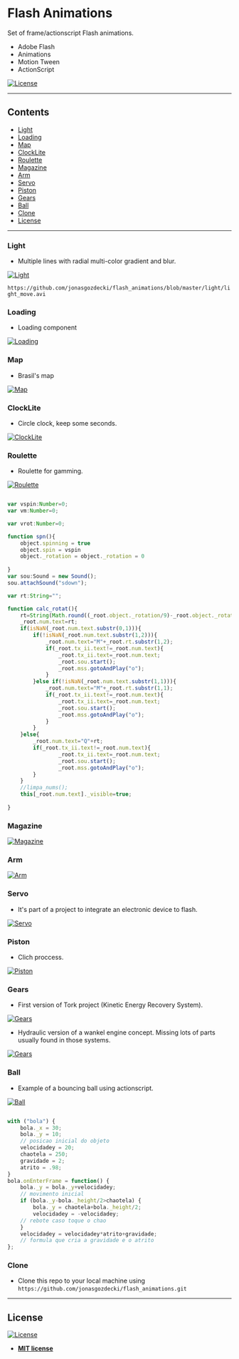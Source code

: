# Flash Animations
Set of frame/actionscript Flash animations.

- Adobe Flash
- Animations
- Motion Tween
- ActionScript

[![License](http://img.shields.io/:license-mit-blue.svg?style=flat-square)](http://badges.mit-license.org)

---

## Contents

- [Light](#light)
- [Loading](#loading)
- [Map](#map)
- [ClockLite](#clockLite)
- [Roulette](#roulette)
- [Magazine](#magazine)
- [Arm](#arm)
- [Servo](#servo)
- [Piston](#piston)
- [Gears](#gears)
- [Ball](#ball)
- [Clone](#clone)
- [License](#license)

---

### Light

- Multiple lines with radial multi-color gradient and blur.

[![Light](https://github.com/jonasgozdecki/flash_animations/blob/master/light/light_move.gif)]()
         
`https://github.com/jonasgozdecki/flash_animations/blob/master/light/light_move.avi`
 
### Loading

- Loading component

[![Loading](https://github.com/jonasgozdecki/flash_animations/blob/master/loading/loading.gif)]()

### Map

- Brasil's map

[![Map](https://github.com/jonasgozdecki/flash_animations/blob/master/map/map.gif)]()

### ClockLite

- Circle clock, keep some seconds.

[![ClockLite](https://github.com/jonasgozdecki/flash_animations/blob/master/clockLite/clockLite.gif)]()

### Roulette

- Roulette for gamming.

[![Roulette](https://github.com/jonasgozdecki/flash_animations/blob/master/roulette/roulette.gif)]()


```javascript

var vspin:Number=0;
var vm:Number=0;

var vrot:Number=0;

function spn(){
	object.spinning = true
	object.spin = vspin
	object._rotation = object._rotation = 0
	
}
var sou:Sound = new Sound();
sou.attachSound("sdown");

var rt:String="";

function calc_rotat(){
	rt=String(Math.round((_root.object._rotation/9)-_root.object._rotation/50));	
	_root.num.text=rt;
	if(isNaN(_root.num.text.substr(0,1))){
		if(!isNaN(_root.num.text.substr(1,2))){
 			_root.num.text="M"+_root.rt.substr(1,2);
			if(_root.tx_ii.text!=_root.num.text){
				_root.tx_ii.text=_root.num.text;
				_root.sou.start();
				_root.mss.gotoAndPlay("o");
			}			
		}else if(!isNaN(_root.num.text.substr(1,1))){
 			_root.num.text="M"+_root.rt.substr(1,1);		
			if(_root.tx_ii.text!=_root.num.text){
				_root.tx_ii.text=_root.num.text;
				_root.sou.start();
				_root.mss.gotoAndPlay("o");
			}			
		}
	}else{
		_root.num.text="Q"+rt;
		if(_root.tx_ii.text!=_root.num.text){
				_root.tx_ii.text=_root.num.text;
				_root.sou.start();
				_root.mss.gotoAndPlay("o");
		}			
	}
	//limpa_nums();
	this[_root.num.text]._visible=true;
	
}

```


### Magazine


[![Magazine](https://github.com/jonasgozdecki/flash_animations/blob/master/magazine/magazine.gif)]()

### Arm

[![Arm](https://github.com/jonasgozdecki/flash_animations/blob/master/arm/arm.gif)]()

### Servo

- It's part of a project to integrate an electronic device to flash.

[![Servo](https://github.com/jonasgozdecki/flash_animations/blob/master/servo/servo.gif)]()

### Piston

- Clich proccess.

[![Piston](https://github.com/jonasgozdecki/flash_animations/blob/master/piston/piston.gif)]()

### Gears

- First version of Tork project (Kinetic Energy Recovery System).

[![Gears](https://github.com/jonasgozdecki/flash_animations/blob/master/gears/gears.gif)]()

- Hydraulic version of a wankel engine concept. Missing lots of parts usually found in those systems.

[![Gears](https://github.com/jonasgozdecki/flash_animations/blob/master/gears/wankel.gif)]()

### Ball

- Example of a bouncing ball using actionscript.

[![Ball](https://github.com/jonasgozdecki/flash_animations/blob/master/ball/ball.gif)]()

```javascript

with ("bola") {
    bola._x = 30;
    bola._y = 10;
    // posicao inicial do objeto
    velocidadey = 20;
    chaotela = 250;
    gravidade = 2;
    atrito = .98;
}
bola.onEnterFrame = function() {
    bola._y = bola._y+velocidadey;
    // movimento inicial
    if (bola._y-bola._height/2>chaotela) {
        bola._y = chaotela+bola._height/2;
        velocidadey = -velocidadey;
    // rebote caso toque o chao
    }
    velocidadey = velocidadey*atrito+gravidade;
    // formula que cria a gravidade e o atrito
}; 
```


### Clone

- Clone this repo to your local machine using `https://github.com/jonasgozdecki/flash_animations.git`

---

## License

[![License](http://img.shields.io/:license-mit-blue.svg?style=flat-square)](http://badges.mit-license.org)

- **[MIT license](http://opensource.org/licenses/mit-license.php)**